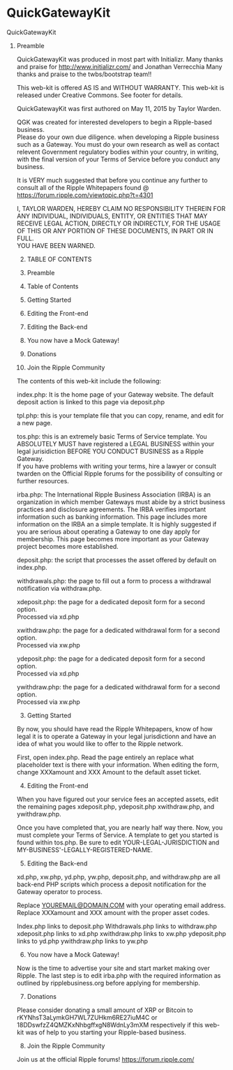# QuickGatewayKit

QuickGatewayKit

  1.  Preamble

        QuickGatewayKit was produced in most part with Initializr.
        Many thanks and praise for http://www.initializr.com/ and Jonathan Verrecchia
        Many thanks and praise to the twbs/bootstrap team!!
        
        This web-kit is offered AS IS and WITHOUT WARRANTY.
        This web-kit is released under Creative Commons.  See footer for details.
        
        QuickGatewayKit was first authored on May 11, 2015 by Taylor Warden.
        
        QGK was created for interested developers to begin a Ripple-based business.  
        Please do your own due diligence. when developing a Ripple business such as 
        a Gateway.  You must do your own research as well as contact relevent Government
        regulatory bodies within your country, in writing, with the final version of 
        your Terms of Service before you conduct any business.
        
        It is VERY much suggested that before you continue any further to consult all of
        the Ripple Whitepapers found @ https://forum.ripple.com/viewtopic.php?t=4301
        
        I, TAYLOR WARDEN, HEREBY CLAIM NO RESPONSIBILITY THEREIN FOR ANY INDIVIDUAL, 
        INDIVIDUALS, ENTITY, OR ENTITIES THAT MAY RECEIVE LEGAL ACTION, DIRECTLY OR INDIRECTLY,
        FOR THE USAGE OF THIS OR ANY PORTION OF THESE DOCUMENTS, IN PART OR IN FULL.  
        YOU HAVE BEEN WARNED.
        
        2. TABLE OF CONTENTS
        
        1.  Preamble
        2.  Table of Contents
        3.  Getting Started
        4.  Editing the Front-end
        5.  Editing the Back-end
        6.  You now have a Mock Gateway!  
        7.  Donations
        8.  Join the Ripple Community
        
        The contents of this web-kit include the following:
        
        index.php:  It is the home page of your Gateway website.  The default 
        deposit action is linked to this page via deposit.php
        
        tpl.php:  this is your template file that you can copy, rename, and 
        edit for a new page.
        
        tos.php:  this is an extremely basic Terms of Service template.  You 
        ABSOLUTELY MUST have registered a LEGAL BUSINESS within your legal 
        jurisidiction BEFORE YOU CONDUCT BUSINESS as a Ripple Gateway.  
        If you have problems with writing your terms, hire a lawyer or 
        consult twarden on the Official Ripple forums for the possibility of
	consulting or further resources.
        
        irba.php:  The International Ripple Business Association (IRBA) is 
        an organization in which member Gateways must abide by a strict 
        business practices and disclosure agreements.  The IRBA verifies 
        important information such as banking information.  This page includes
        more information on the IRBA an a simple template.  It is highly suggested
        if you are serious about operating a Gateway to one day apply for membership.
        This page becomes more important as your Gateway project becomes more established.
        
        deposit.php:  the script that processes the asset offered by default on index.php.
        
        withdrawals.php:  the page to fill out a form to process a withdrawal notification 
        via withdraw.php.
        
        xdeposit.php:  the page for a dedicated deposit form for a second option.  
        Processed via xd.php
        
        xwithdraw.php:  the page for a dedicated withdrawal form for a second option.  
        Processed via xw.php
        
        ydeposit.php:  the page for a dedicated deposit form for a second option.  
        Processed via xd.php
        
        ywithdraw.php:  the page for a dedicated withdrawal form for a second option.  
        Processed via xw.php
        
        3.  Getting Started
        
        By now, you should have read the Ripple Whitepapers, know of how legal it 
        is to operate a Gateway in your legal jurisdictionn and have an idea of
        what you would like to offer to the Ripple network.
        
        First, open index.php.  Read the page entirely an replace what placeholder
        text is there with your information. When editing the form, change XXXamount
        and XXX Amount to the default asset ticket.
        
        4.  Editing the Front-end
        
        When you have figured out your service fees an accepted assets, edit the 
        remaining pages xdeposit.php, ydeposit.php xwithdraw.php, and ywithdraw.php.
        
        Once you have completed that, you are nearly half way there.  Now, you must
        complete your Terms of Service.  A template to get you started is found within
        tos.php.  Be sure to edit YOUR-LEGAL-JURISDICTION and MY-BUSINESS'-LEGALLY-REGISTERED-NAME.
        
        5.  Editing the Back-end
        
        xd.php, xw.php, yd.php, yw.php, deposit.php, and withdraw.php are all back-end
        PHP scripts which process a deposit notification for the Gateway operator to process.
        
        Replace YOUREMAIL@DOMAIN.COM with your operating email address.  
        Replace XXXamount and XXX amount with the proper asset codes.
        
        Index.php links to deposit.php
        Withdrawals.php links to withdraw.php
        xdeposit.php links to xd.php
        xwithdraw.php links to xw.php
        ydeposit.php links to yd.php
        ywithdraw.php links to yw.php
        
        6.  You now have a Mock Gateway!  
        
        Now is the time to advertise your site and start market making over Ripple.
        The last step is to edit irba.php with the required information as outlined 
        by ripplebusiness.org before applying for membership.
        
        7.  Donations
        
        Please consider donating a small amount of XRP or Bitcoin to 
        rKYNhsT3aLymkGH7WL7ZUHkm6RE27iuM4C or 18DDswfzZ4QMZKxNhbgffxgN8WdnLy3mXM respectively
        if this web-kit was of help to you starting your Ripple-based business.
       
       8.  Join the Ripple Community 
       
       Join us at the official Ripple forums!  https://forum.ripple.com/
